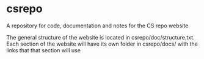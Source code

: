csrepo
======

A repository for code, documentation and notes for the CS repo website

The general structure of the website is located in csrepo/doc/structure.txt. Each section of the website will have its own folder in csrepo/docs/ with the links that that section will use
